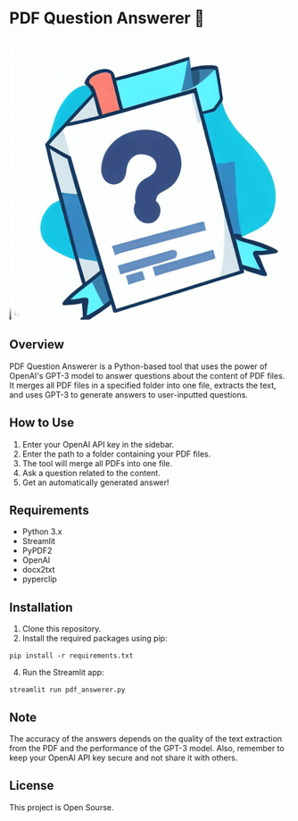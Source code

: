 # PDF Question Answerer 📄
![Banner](pdf_answerer.jpg)
## Overview
PDF Question Answerer is a Python-based tool that uses the power of OpenAI's GPT-3 model to answer questions about the content of PDF files. It merges all PDF files in a specified folder into one file, extracts the text, and uses GPT-3 to generate answers to user-inputted questions.

## How to Use
1. Enter your OpenAI API key in the sidebar.
2. Enter the path to a folder containing your PDF files.
3. The tool will merge all PDFs into one file.
4. Ask a question related to the content.
5. Get an automatically generated answer!
 
## Requirements
- Python 3.x
- Streamlit
- PyPDF2
- OpenAI
- docx2txt
- pyperclip

## Installation
1. Clone this repository.
2. Install the required packages using pip:
```
pip install -r requirements.txt
```
4. Run the Streamlit app:
```
streamlit run pdf_answerer.py
```


## Note
The accuracy of the answers depends on the quality of the text extraction from the PDF and the performance of the GPT-3 model. Also, remember to keep your OpenAI API key secure and not share it with others.

## License
This project is Open Sourse.
